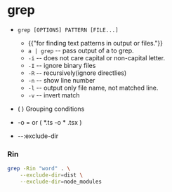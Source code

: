# grep

* `grep [OPTIONS] PATTERN [FILE...]`
    * {{"for finding text patterns in output or files."}}
    * `a | grep` -- pass output of a to grep.
    * `-i` -- does not care capital or non-capital letter.
    * `-I` -- ignore binary files
    * `-R` -- recursively(ignore directlies)
    * `-n` -- show line number
    * `-l` -- output only file name, not matched line.
    * `-v` -- invert match


* \( \) Grouping conditions
* -o = or \( *.ts -o  * .tsx \) 

*  --:exclude-dir

### Rin

```bash
grep -Rin "word" . \
    --exclude-dir=dist \
    --exclude-dir=node_modules
``` 